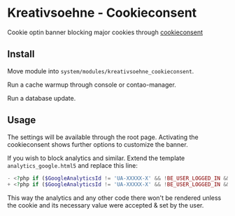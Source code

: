 # Kreativsoehne - Cookieconsent

Cookie optin banner blocking major cookies through [cookieconsent](https://www.osano.com/cookieconsent)


## Install

Move module into `system/modules/kreativsoehne_cookieconsent`.

Run a cache warmup through console or contao-manager.

Run a database update.


## Usage

The settings will be available through the root page. Activating the cookieconsent
shows further options to customize the banner.

If you wish to block analytics and similar. Extend the template `analytics_google.html5` and
replace this line:

```php
- <?php if ($GoogleAnalyticsId != 'UA-XXXXX-X' && !BE_USER_LOGGED_IN && !$this->hasAuthenticatedBackendUser()): ?>
+ <?php if ($GoogleAnalyticsId != 'UA-XXXXX-X' && !BE_USER_LOGGED_IN && !$this->hasAuthenticatedBackendUser() && \Input::cookie('cookieconsent_status') === 'allow'): ?>
```

This way the analytics and any other code there won't be rendered unless the
cookie and its necessary value were accepted & set by the user.
